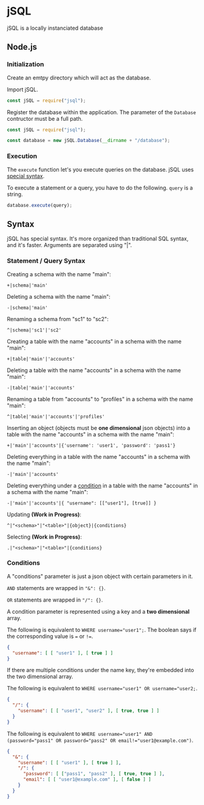 # jSQL

jSQL is a locally instanciated database

## Node.js

### Initialization

Create an emtpy directory which will act as the database.

Import jSQL.

```javascript
const jSQL = require("jsql");
```

Register the database within the application. The parameter of the ``Database`` contructor must be a full path.

```javascript
const jSQL = require("jsql");

const database = new jSQL.Database(__dirname + "/database");
```

### Execution

The ``execute`` function let's you execute queries on the database. jSQL uses [special syntax](#Syntax).

To execute a statement or a query, you have to do the following. ``query`` is a string.

```javascript
database.execute(query);
```

## Syntax

jSQL has special syntax. It's more organized than traditional SQL syntax, and it's faster. Arguments are separated using "|".

### Statement / Query Syntax

Creating a schema with the name "main":

```
+|schema|'main'
```

Deleting a schema with the name "main":

```
-|schema|'main'
```

Renaming a schema from "sc1" to "sc2":

```
^|schema|'sc1'|'sc2'
```

Creating a table with the name "accounts" in a schema with the name "main":

```
+|table|'main'|'accounts'
```

Deleting a table with the name "accounts" in a schema with the name "main":

```
-|table|'main'|'accounts'
```

Renaming a table from "accounts" to "profiles" in a schema with the name "main":

```
^|table|'main'|'accounts'|'profiles'
```

Inserting an object (objects must be **one dimensional** json objects) into a table with the name "accounts" in a schema with the name "main":

```
+|'main'|'accounts'|{'username': 'user1', 'password': 'pass1'}
```

Deleting everything in a table with the name "accounts" in a schema with the name "main":

```
-|'main'|'accounts'
```

Deleting everything under a [condition](#Conditions) in a table with the name "accounts" in a schema with the name "main":

```
-|'main'|'accounts'|{ "username": [["user1"], [true]] }
```

Updating **(Work in Progress)**:

```
^|"<schema>"|"<table>"|{object}|{conditions}
```

Selecting **(Work in Progress)**:

```
.|"<schema>"|"<table>"|{conditions}
```

### Conditions

A "conditions" parameter is just a json object with certain parameters in it.

``AND`` statements are wrapped in ``"&": {}``.

``OR`` statements are wrapped in ``"/": {}``.

A condition parameter is represented using a key and a **two dimensional** array.

The following is equivalent to ``WHERE username="user1";``. The boolean says if the corresponding value is ``=`` or ``!=``.

```json
{
  "username": [ [ "user1" ], [ true ] ]
}
```

If there are multiple conditions under the name key, they're embedded into the two dimensional array.

The following is equivalent to ``WHERE username="user1" OR username="user2;``.

```json
{
  "/": {
    "username": [ [ "user1", "user2" ], [ true, true ] ]
  }
}
```

The following is equivalent to ``WHERE username="user1" AND (password="pass1" OR password="pass2" OR email!="user1@example.com")``.

```json
{
  "&": {
    "username": [ [ "user1" ], [ true ] ],
    "/": {
      "password": [ ["pass1", "pass2" ], [ true, true ] ],
      "email": [ [ "user1@example.com" ], [ false ] ]
    }
  }
}
```
